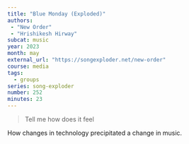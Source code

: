 ```yaml
---
title: "Blue Monday (Exploded)"
authors:
 - "New Order"
 - "Hrishikesh Hirway"
subcat: music
year: 2023
month: may
external_url: "https://songexploder.net/new-order"
course: media
tags:
  - groups
series: song-exploder
number: 252
minutes: 23
---
```


> Tell me how does it feel

How changes in technology precipitated a change in music.
